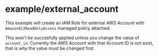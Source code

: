 example/external_account
========================

This example will create an IAM Role for external AWS Account with `AmazonEC2ReadOnlyAccess` managed policy attached.

This won't be succesfully applied unless you change the value of `account_id`.
Currently the AWS Account with that Account ID is not exist, that is why the value must be changed first.